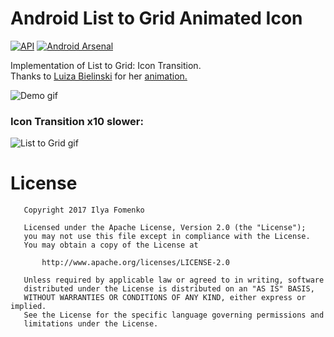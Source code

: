 # Android List to Grid Animated Icon
[![API](https://img.shields.io/badge/API-15%2B-blue.svg?style=flat)](https://android-arsenal.com/api?level=15)
[![Android Arsenal](https://img.shields.io/badge/Android%20Arsenal-Android%20List%20to%20Grid%20Animated%20Icon-brightgreen.svg?style=flat)](https://android-arsenal.com/details/3/5308)

Implementation of List to Grid: Icon Transition.  
Thanks to [Luiza Bielinski](https://material.uplabs.com/lubielinski_ "Luiza's profile on UpLabs") for her [animation.](https://material.uplabs.com/posts/list-to-grid-icon-transition "Page of animation on UpLabs")

![Demo gif](https://cloud.githubusercontent.com/assets/1766863/22996164/a02f1b58-f3ef-11e6-8296-5bc9ed4c87eb.gif)

### Icon Transition x10 slower:

![List to Grid gif](https://cloud.githubusercontent.com/assets/1766863/22996225/dfa8a722-f3ef-11e6-8124-fc8ace77d79a.gif)

License
======

```
   Copyright 2017 Ilya Fomenko

   Licensed under the Apache License, Version 2.0 (the "License");
   you may not use this file except in compliance with the License.
   You may obtain a copy of the License at

       http://www.apache.org/licenses/LICENSE-2.0

   Unless required by applicable law or agreed to in writing, software
   distributed under the License is distributed on an "AS IS" BASIS,
   WITHOUT WARRANTIES OR CONDITIONS OF ANY KIND, either express or implied.
   See the License for the specific language governing permissions and
   limitations under the License.
```
